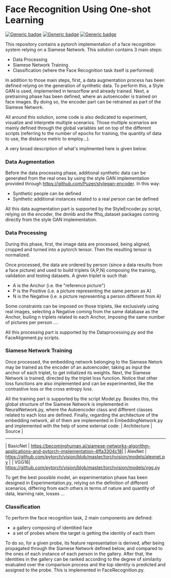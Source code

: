 # Face Recognition Using One-shot Learning

 [![Generic badge](https://img.shields.io/badge/anaconda-4.6.14-blue.svg)](https://shields.io/) [![Generic badge](https://img.shields.io/badge/pytorch-1.1.0-<COLOR>.svg)](https://shields.io/)  [![Generic badge](https://img.shields.io/badge/tensorflow-1.13.1-<COLOR>.svg)](https://shields.io/) 

This repository contains a pytorch implementation of a face recognition system relying on a Siamese Network. This solution contains 3 main steps:

  - Data Processing
  - Siamese Network Training 
  - Classification (where the Face Recognition task itself is performed)

In addition to those main steps, first, a data augmentation process has been defined relying on the generation of synthetic data. To perform this, a Style GAN is used, implemented in tensorflow and already trained. Next, a pretraining phase has been defined, where an autoencoder is trained on face images. By doing so, the encoder part can be retrained as part of the Siamese Network.

All around this solution, some code is also dedicated to experiment, visualize and interprete multiple scenarios. Those multiple scenarios are mainly defined through the global variables set on top of the different scripts (referring to the number of epochs for training, the quantity of data to use, the distance metric to employ...).

A very broad description of what's implmented here is given below. 

### Data Augmentation 

Before the data processing phase, additional synthetic data can be generated from the real ones by using the style GAN implementation provided through https://github.com/Puzer/stylegan-encoder. In this way:

- Synthetic people can be defined 
- Synthetic additional instances related to a real person can be defined 

All this data augmentation part is supported by the StyleEncoder.py script, relying on the encoder, the dnnlib and the ffhq_dataset packages coming directly from the style GAN implementation.

### Data Processing
During this phase, first, the image data are processed, being aligned, cropped and turned into a pytorch tensor. Then the resulting tensor is normalized. 

Once processed, the data are ordered by person (since a data results from a face picture) and used to build triplets (A,P,N) composing the training, validation and testing datasets. A given triplet is such that: 
- A is the Anchor (i.e. the "reference picture") 
- P is the Positive (i.e. a picture representing the same person as A) 
- N is the Negative (i.e. a picture representing a person different from A)

Some constraints can be imposed on those triplets, like exclusively using real images, selecting a Negative coming from the same database as the Anchor, builing n triplets related to each Anchor, imposing the same number of pictures per person .... 

All this processing part is supported by the Dataprocessing.py and the FaceAlignment.py scripts. 

### Siamese Network Training 

Once processed, the embedding network belonging to the Siamese Netork may be trained as the encoder of an autoencoder, taking as input the anchor of each triplet, to get initialized its weights. Next, the Siamese Network is trained, directed by the triplet loss function. 
Notice that other loss functions are also implemented and can be experimented, like the contrastive loss or the cross entropy loss. 

All the training part is supported by the script Model.py. Besides this, the global structure of the Siamese Network is implemented in NeuralNetwork.py, where the Autoencoder class and different classes related to each loss are defined. Finally, regarding the architecture of the embedding network, all of them are implemented in EmbeddingNetwork.py and implemented with the help of some external code:
| Architecture | Source |
*********************
| BasicNet | https://becominghuman.ai/siamese-networks-algorithm-applications-and-pytorch-implementation-4ffa3304c18|
| AlexNet | https://github.com/pytorch/vision/blob/master/torchvision/models/alexnet.py |
| VGG16| https://github.com/pytorch/vision/blob/master/torchvision/models/vgg.py  

To get the best possible model, an experimentation phase has been designed in Experimentation.py, relying on the definition of different scenarios, differing from each others in terms of nature and quantity of data, learning rate, losses ...

### Classification

To perform the face recognition task, 2 main components are defined:
- a gallery composing of identitied face  
- a set of probes where the target is getting the identity of each them

To do so, for a given probe, its feature representation is derived, after being propagated through the Siamese Network defined below, and compared to the ones of each instance of each person in the gallery. After that, the identities in the gallery can be ranked according to the degree of similarity evaluated over the comparison process and the top identity is predicted and assigned to the probe. This is implemented in FaceRecognition.py. 
